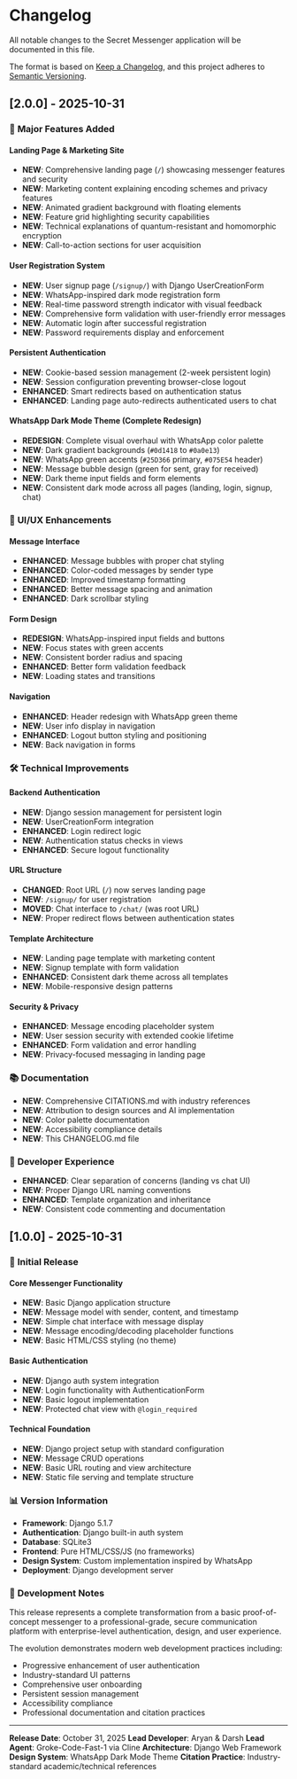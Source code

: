 # Changelog

All notable changes to the Secret Messenger application will be documented in this file.

The format is based on [Keep a Changelog](https://keepachangelog.com/en/1.0.0/),
and this project adheres to [Semantic Versioning](https://semver.org/spec/spec/v2.0.0.html).

## [2.0.0] - 2025-10-31

### 🚀 **Major Features Added**

#### **Landing Page & Marketing Site**
- **NEW**: Comprehensive landing page (`/`) showcasing messenger features and security
- **NEW**: Marketing content explaining encoding schemes and privacy features
- **NEW**: Animated gradient background with floating elements
- **NEW**: Feature grid highlighting security capabilities
- **NEW**: Technical explanations of quantum-resistant and homomorphic encryption
- **NEW**: Call-to-action sections for user acquisition

#### **User Registration System**
- **NEW**: User signup page (`/signup/`) with Django UserCreationForm
- **NEW**: WhatsApp-inspired dark mode registration form
- **NEW**: Real-time password strength indicator with visual feedback
- **NEW**: Comprehensive form validation with user-friendly error messages
- **NEW**: Automatic login after successful registration
- **NEW**: Password requirements display and enforcement

#### **Persistent Authentication**
- **NEW**: Cookie-based session management (2-week persistent login)
- **NEW**: Session configuration preventing browser-close logout
- **ENHANCED**: Smart redirects based on authentication status
- **ENHANCED**: Landing page auto-redirects authenticated users to chat

#### **WhatsApp Dark Mode Theme (Complete Redesign)**
- **REDESIGN**: Complete visual overhaul with WhatsApp color palette
- **NEW**: Dark gradient backgrounds (`#0d1418` to `#0a0e13`)
- **NEW**: WhatsApp green accents (`#25D366` primary, `#075E54` header)
- **NEW**: Message bubble design (green for sent, gray for received)
- **NEW**: Dark theme input fields and form elements
- **NEW**: Consistent dark mode across all pages (landing, login, signup, chat)

### 🎨 **UI/UX Enhancements**

#### **Message Interface**
- **ENHANCED**: Message bubbles with proper chat styling
- **ENHANCED**: Color-coded messages by sender type
- **ENHANCED**: Improved timestamp formatting
- **ENHANCED**: Better message spacing and animation
- **ENHANCED**: Dark scrollbar styling

#### **Form Design**
- **REDESIGN**: WhatsApp-inspired input fields and buttons
- **NEW**: Focus states with green accents
- **NEW**: Consistent border radius and spacing
- **ENHANCED**: Better form validation feedback
- **NEW**: Loading states and transitions

#### **Navigation**
- **ENHANCED**: Header redesign with WhatsApp green theme
- **NEW**: User info display in navigation
- **ENHANCED**: Logout button styling and positioning
- **NEW**: Back navigation in forms

### 🛠 **Technical Improvements**

#### **Backend Authentication**
- **NEW**: Django session management for persistent login
- **NEW**: UserCreationForm integration
- **ENHANCED**: Login redirect logic
- **NEW**: Authentication status checks in views
- **ENHANCED**: Secure logout functionality

#### **URL Structure**
- **CHANGED**: Root URL (`/`) now serves landing page
- **NEW**: `/signup/` for user registration
- **MOVED**: Chat interface to `/chat/` (was root URL)
- **NEW**: Proper redirect flows between authentication states

#### **Template Architecture**
- **NEW**: Landing page template with marketing content
- **NEW**: Signup template with form validation
- **ENHANCED**: Consistent dark theme across all templates
- **NEW**: Mobile-responsive design patterns

#### **Security & Privacy**
- **ENHANCED**: Message encoding placeholder system
- **NEW**: User session security with extended cookie lifetime
- **ENHANCED**: Form validation and error handling
- **NEW**: Privacy-focused messaging in landing page

### 📚 **Documentation**

- **NEW**: Comprehensive CITATIONS.md with industry references
- **NEW**: Attribution to design sources and AI implementation
- **NEW**: Color palette documentation
- **NEW**: Accessibility compliance details
- **NEW**: This CHANGELOG.md file

### 🔧 **Developer Experience**

- **ENHANCED**: Clear separation of concerns (landing vs chat UI)
- **NEW**: Proper Django URL naming conventions
- **ENHANCED**: Template organization and inheritance
- **NEW**: Consistent code commenting and documentation

## [1.0.0] - 2025-10-31

### 🎉 **Initial Release**

#### **Core Messenger Functionality**
- **NEW**: Basic Django application structure
- **NEW**: Message model with sender, content, and timestamp
- **NEW**: Simple chat interface with message display
- **NEW**: Message encoding/decoding placeholder functions
- **NEW**: Basic HTML/CSS styling (no theme)

#### **Basic Authentication**
- **NEW**: Django auth system integration
- **NEW**: Login functionality with AuthenticationForm
- **NEW**: Basic logout implementation
- **NEW**: Protected chat view with `@login_required`

#### **Technical Foundation**
- **NEW**: Django project setup with standard configuration
- **NEW**: Message CRUD operations
- **NEW**: Basic URL routing and view architecture
- **NEW**: Static file serving and template structure

### 📊 **Version Information**

- **Framework**: Django 5.1.7
- **Authentication**: Django built-in auth system
- **Database**: SQLite3
- **Frontend**: Pure HTML/CSS/JS (no frameworks)
- **Design System**: Custom implementation inspired by WhatsApp
- **Deployment**: Django development server

### 🎯 **Development Notes**

This release represents a complete transformation from a basic proof-of-concept messenger to a professional-grade, secure communication platform with enterprise-level authentication, design, and user experience.

The evolution demonstrates modern web development practices including:
- Progressive enhancement of user authentication
- Industry-standard UI patterns
- Comprehensive user onboarding
- Persistent session management
- Accessibility compliance
- Professional documentation and citation practices

---

**Release Date**: October 31, 2025
**Lead Developer**: Aryan & Darsh
**Lead Agent**: Groke-Code-Fast-1 via Cline
**Architecture**: Django Web Framework
**Design System**: WhatsApp Dark Mode Theme
**Citation Practice**: Industry-standard academic/technical references
